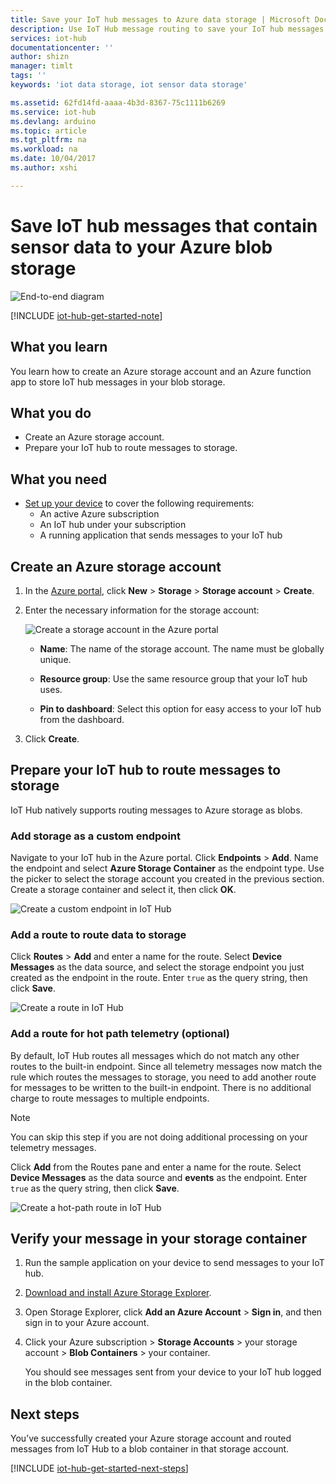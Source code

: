 ```yaml
---
title: Save your IoT hub messages to Azure data storage | Microsoft Docs
description: Use IoT Hub message routing to save your IoT hub messages to your Azure blob storage. The IoT hub messages contain information, such as sensor data, that is sent from your IoT device.
services: iot-hub
documentationcenter: ''
author: shizn
manager: timlt
tags: ''
keywords: 'iot data storage, iot sensor data storage'

ms.assetid: 62fd14fd-aaaa-4b3d-8367-75c1111b6269
ms.service: iot-hub
ms.devlang: arduino
ms.topic: article
ms.tgt_pltfrm: na
ms.workload: na
ms.date: 10/04/2017
ms.author: xshi

---
```

# Save IoT hub messages that contain sensor data to your Azure blob storage

![End-to-end diagram](media/iot-hub-store-data-in-azure-table-storage/1_route-to-storage.png)

[!INCLUDE [iot-hub-get-started-note](../../includes/iot-hub-get-started-note.md)]

## What you learn

You learn how to create an Azure storage account and an Azure function app to store IoT hub messages in your blob storage.

## What you do

- Create an Azure storage account.
- Prepare your IoT hub to route messages to storage.

## What you need

- [Set up your device](iot-hub-raspberry-pi-kit-node-get-started.md) to cover the following requirements:
  - An active Azure subscription
  - An IoT hub under your subscription 
  - A running application that sends messages to your IoT hub

## Create an Azure storage account

1. In the [Azure portal](https://portal.azure.com/), click **New** > **Storage** > **Storage account** > **Create**.

2. Enter the necessary information for the storage account:

   ![Create a storage account in the Azure portal](media\iot-hub-store-data-in-azure-table-storage\1_azure-portal-create-storage-account.png)

   * **Name**: The name of the storage account. The name must be globally unique.

   * **Resource group**: Use the same resource group that your IoT hub uses.

   * **Pin to dashboard**: Select this option for easy access to your IoT hub from the dashboard.

3. Click **Create**.

## Prepare your IoT hub to route messages to storage

IoT Hub natively supports routing messages to Azure storage as blobs.

### Add storage as a custom endpoint

Navigate to your IoT hub in the Azure portal. Click **Endpoints** > **Add**. Name the endpoint and select **Azure Storage Container** as the endpoint type. Use the picker to select the storage account you created in the previous section. Create a storage container and select it, then click **OK**.

  ![Create a custom endpoint in IoT Hub](media\iot-hub-store-data-in-azure-table-storage\2_custom-storage-endpoint.png)

### Add a route to route data to storage

Click **Routes** > **Add** and enter a name for the route. Select **Device Messages** as the data source, and select the storage endpoint you just created as the endpoint in the route. Enter `true` as the query string, then click **Save**.

  ![Create a route in IoT Hub](media\iot-hub-store-data-in-azure-table-storage\3_create-route.png)
  
### Add a route for hot path telemetry (optional)

By default, IoT Hub routes all messages which do not match any other routes to the built-in endpoint. Since all telemetry messages now match the rule which routes the messages to storage, you need to add another route for messages to be written to the built-in endpoint. There is no additional charge to route messages to multiple endpoints.

> [!NOTE]
> You can skip this step if you are not doing additional processing on your telemetry messages.

Click **Add** from the Routes pane and enter a name for the route. Select **Device Messages** as the data source and **events** as the endpoint. Enter `true` as the query string, then click **Save**.

  ![Create a hot-path route in IoT Hub](media\iot-hub-store-data-in-azure-table-storage\4_hot-path-route.png)

## Verify your message in your storage container

1. Run the sample application on your device to send messages to your IoT hub.

2. [Download and install Azure Storage Explorer](http://storageexplorer.com/).

3. Open Storage Explorer, click **Add an Azure Account** > **Sign in**, and then sign in to your Azure account.

4. Click your Azure subscription > **Storage Accounts** > your storage account > **Blob Containers** > your container.

   You should see messages sent from your device to your IoT hub logged in the blob container.

## Next steps

You’ve successfully created your Azure storage account and routed messages from IoT Hub to a blob container in that storage account.

[!INCLUDE [iot-hub-get-started-next-steps](../../includes/iot-hub-get-started-next-steps.md)]

